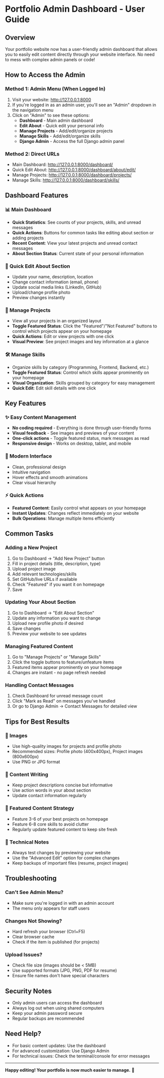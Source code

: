 # Portfolio Admin Dashboard - User Guide

## Overview
Your portfolio website now has a user-friendly admin dashboard that allows you to easily edit content directly through your website interface. No need to mess with complex admin panels or code!

## How to Access the Admin

### Method 1: Admin Menu (When Logged In)
1. Visit your website: http://127.0.0.1:8000
2. If you're logged in as an admin user, you'll see an "Admin" dropdown in the navigation menu
3. Click on "Admin" to see these options:
   - **Dashboard** - Main admin dashboard
   - **Edit About** - Quick edit your personal info
   - **Manage Projects** - Add/edit/organize projects
   - **Manage Skills** - Add/edit/organize skills
   - **Django Admin** - Access the full Django admin panel

### Method 2: Direct URLs
- Main Dashboard: http://127.0.0.1:8000/dashboard/
- Quick Edit About: http://127.0.0.1:8000/dashboard/about/edit/
- Manage Projects: http://127.0.0.1:8000/dashboard/projects/
- Manage Skills: http://127.0.0.1:8000/dashboard/skills/

## Dashboard Features

### 📊 Main Dashboard
- **Quick Statistics**: See counts of your projects, skills, and unread messages
- **Quick Actions**: Buttons for common tasks like editing about section or adding projects
- **Recent Content**: View your latest projects and unread contact messages
- **About Section Status**: Current state of your personal information

### 👤 Quick Edit About Section
- Update your name, description, location
- Change contact information (email, phone)
- Update social media links (LinkedIn, GitHub)
- Upload/change profile photo
- Preview changes instantly

### 📁 Manage Projects
- View all your projects in an organized layout
- **Toggle Featured Status**: Click the "Featured"/"Not Featured" buttons to control which projects appear on your homepage
- **Quick Actions**: Edit or view projects with one click
- **Visual Preview**: See project images and key information at a glance

### 🛠️ Manage Skills
- Organize skills by category (Programming, Frontend, Backend, etc.)
- **Toggle Featured Status**: Control which skills appear prominently on your homepage
- **Visual Organization**: Skills grouped by category for easy management
- **Quick Edit**: Edit skill details with one click

## Key Features

### ✨ Easy Content Management
- **No coding required** - Everything is done through user-friendly forms
- **Visual feedback** - See images and previews of your content
- **One-click actions** - Toggle featured status, mark messages as read
- **Responsive design** - Works on desktop, tablet, and mobile

### 🎨 Modern Interface
- Clean, professional design
- Intuitive navigation
- Hover effects and smooth animations
- Clear visual hierarchy

### ⚡ Quick Actions
- **Featured Content**: Easily control what appears on your homepage
- **Instant Updates**: Changes reflect immediately on your website
- **Bulk Operations**: Manage multiple items efficiently

## Common Tasks

### Adding a New Project
1. Go to Dashboard → "Add New Project" button
2. Fill in project details (title, description, type)
3. Upload project image
4. Add relevant technologies/skills
5. Set GitHub/live URLs if available
6. Check "Featured" if you want it on homepage
7. Save

### Updating Your About Section
1. Go to Dashboard → "Edit About Section"
2. Update any information you want to change
3. Upload new profile photo if desired
4. Save changes
5. Preview your website to see updates

### Managing Featured Content
1. Go to "Manage Projects" or "Manage Skills"
2. Click the toggle buttons to feature/unfeature items
3. Featured items appear prominently on your homepage
4. Changes are instant - no page refresh needed

### Handling Contact Messages
1. Check Dashboard for unread message count
2. Click "Mark as Read" on messages you've handled
3. Or go to Django Admin → Contact Messages for detailed view

## Tips for Best Results

### 📸 Images
- Use high-quality images for projects and profile photo
- Recommended sizes: Profile photo (400x400px), Project images (800x600px)
- Use PNG or JPG format

### 📝 Content Writing
- Keep project descriptions concise but informative
- Use action words in your about section
- Update contact information regularly

### 🎯 Featured Content Strategy
- Feature 3-6 of your best projects on homepage
- Feature 6-8 core skills to avoid clutter
- Regularly update featured content to keep site fresh

### 🔧 Technical Notes
- Always test changes by previewing your website
- Use the "Advanced Edit" option for complex changes
- Keep backups of important files (resume, project images)

## Troubleshooting

### Can't See Admin Menu?
- Make sure you're logged in with an admin account
- The menu only appears for staff users

### Changes Not Showing?
- Hard refresh your browser (Ctrl+F5)
- Clear browser cache
- Check if the item is published (for projects)

### Upload Issues?
- Check file size (images should be < 5MB)
- Use supported formats (JPG, PNG, PDF for resume)
- Ensure file names don't have special characters

## Security Notes
- Only admin users can access the dashboard
- Always log out when using shared computers
- Keep your admin password secure
- Regular backups are recommended

## Need Help?
- For basic content updates: Use the dashboard
- For advanced customization: Use Django Admin
- For technical issues: Check the terminal/console for error messages

---

**Happy editing! Your portfolio is now much easier to manage.** 🚀
